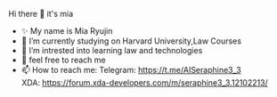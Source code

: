 Hi there 👋 it's mia

- ✨️ My name is Mia Ryujin 
- 🔭 I’m currently studying on Harvard University,Law Courses 
- 🌱 I’m intrested into learning law and technologies 
- 💬 feel free to reach me 
- 📫 How to reach me: Telegram: https://t.me/AISeraphine3_3  
     XDA: https://forum.xda-developers.com/m/seraphine3_3.12102213/
